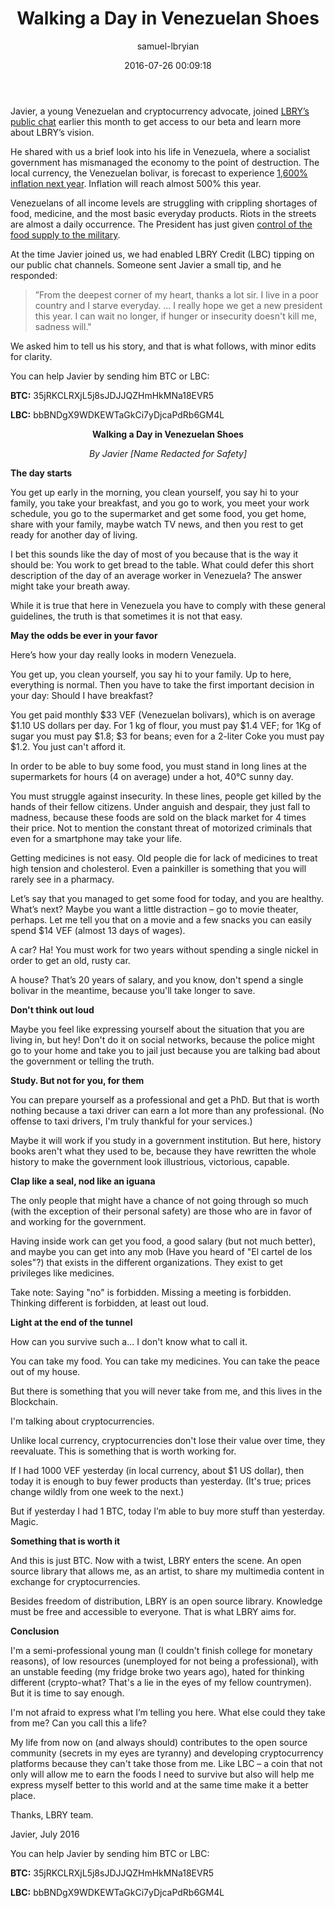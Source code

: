 ﻿---
author: samuel-lbryian
title: 'Walking a Day in Venezuelan Shoes'
date: '2016-07-26 00:09:18'
cover: 'venezuela.jpg'
---
Javier, a young Venezuelan and cryptocurrency advocate, joined [LBRY’s public chat](http://chat.lbry.io/) earlier this month to get access to our beta and learn more about LBRY’s vision.

He shared with us a brief look into his life in Venezuela, where a socialist government has mismanaged the economy to the point of destruction. The local currency, the Venezuelan bolivar, is forecast to experience [1,600% inflation next year](http://blogs.wsj.com/economics/2016/07/18/venezuelas-inflation-is-set-to-top-1600-next-year/). Inflation will reach almost 500% this year. 

Venezuelans of all income levels are struggling with crippling shortages of food, medicine, and the most basic everyday products. Riots in the streets are almost a daily occurrence. The President has just given [control of the food supply to the military](http://www.wsj.com/articles/venezuelan-president-puts-armed-forces-in-charge-of-new-food-supply-system-1468335415).

At the time Javier joined us, we had enabled LBRY Credit (LBC) tipping on our public chat channels. Someone sent Javier a small tip, and he responded:

>”From the deepest corner of my heart, thanks a lot sir. I live in a poor country and I starve everyday. ... I really hope we get a new president this year. I can wait no longer, if hunger or insecurity doesn't kill me, sadness will."

We asked him to tell us his story, and that is what follows, with minor edits for clarity. 

You can help Javier by sending him BTC or LBC:

**BTC:** 35jRKCLRXjL5j8sJDJJQZHmHkMNa18EVR5

**LBC:** bbBNDgX9WDKEWTaGkCi7yDjcaPdRb6GM4L

**<center>Walking a Day in Venezuelan Shoes</center>**

*<center>By Javier [Name Redacted for Safety]</center>*

**The day starts**

You get up early in the morning, you clean yourself, you say hi to your family, you take your breakfast, and you go to work, you meet your work schedule, you go to the supermarket and get some food, you get home, share with your family, maybe watch TV news, and then you rest to get ready for another day of living.

I bet this sounds like the day of most of you because that is the way it should be: You work to get bread to the table. What could defer this short description of the day of an average worker in Venezuela? The answer might take your breath away.

While it is true that here in Venezuela you have to comply with these general guidelines, the truth is that sometimes it is not that easy.

**May the odds be ever in your favor**

Here’s how your day really looks in modern Venezuela.

You get up, you clean yourself, you say hi to your family. Up to here, everything is normal. Then you have to take the first important decision in your day: Should I have breakfast?

You get paid monthly $33 VEF (Venezuelan bolivars), which is on average $1.10 US dollars per day. For 1 kg of flour, you must pay $1.4 VEF; for 1Kg of sugar you must pay $1.8; $3 for beans; even for a 2-liter Coke you must pay $1.2. You just can't afford it.

In order to be able to buy some food, you must stand in long lines at the supermarkets for hours (4 on average) under a hot, 40°C sunny day.

You must struggle against insecurity. In these lines, people get killed by the hands of their fellow citizens. Under anguish and despair, they just fall to madness, because these foods are sold on the black market for 4 times their price. Not to mention the constant threat of motorized criminals that even for a smartphone may take your life.

Getting medicines is not easy. Old people die for lack of medicines to treat high tension and cholesterol. Even a painkiller is something that you will rarely see in a pharmacy.

Let’s say that you managed to get some food for today, and you are healthy. What’s next? Maybe you want a little distraction – go to movie theater, perhaps. Let me tell you that on a movie and a few snacks you can easily spend $14 VEF (almost 13 days of wages).

A car? Ha! You must work for two years without spending a single nickel in order to get an old, rusty car.

A house? That’s 20 years of salary, and you know, don't spend a single bolivar in the meantime, because you'll take longer to save.

**Don't think out loud**

Maybe you feel like expressing yourself about the situation that you are living in, but hey! Don't do it on social networks, because the police might go to your home and take you to jail just because you are talking bad about the government or telling the truth.

**Study. But not for you, for them**

You can prepare yourself as a professional and get a PhD. But that is worth nothing because a taxi driver can earn a lot more than any professional. (No offense to taxi drivers, I'm truly thankful for your services.)

Maybe it will work if you study in a government institution. But here, history books aren't what they used to be, because they have rewritten the whole history to make the government look illustrious, victorious, capable.

**Clap like a seal, nod like an iguana**

The only people that might have a chance of not going through so much (with the exception of their personal safety) are those who are in favor of and working for the government.

Having inside work can get you food, a good salary (but not much better), and maybe you can get into any mob (Have you heard of "El cartel de los soles"?) that exists in the different organizations. They exist to get privileges like medicines.

Take note: Saying "no" is forbidden. Missing a meeting is forbidden. Thinking different is forbidden, at least out loud.

**Light at the end of the tunnel**

How can you survive such a... I don't know what to call it.

You can take my food. You can take my medicines. You can take the peace out of my house.

But there is something that you will never take from me, and this lives in the Blockchain.

I'm talking about cryptocurrencies.

Unlike local currency, cryptocurrencies don't lose their value over time, they reevaluate. This is something that is worth working for.

If I had 1000 VEF yesterday (in local currency, about $1 US dollar), then today it is enough to buy fewer products than yesterday. (It's true; prices change wildly from one week to the next.)

But if yesterday I had 1 BTC, today I’m able to buy more stuff than yesterday. Magic.

**Something that is worth it**

And this is just BTC. Now with a twist, LBRY enters the scene. An open source library that allows me, as an artist, to share my multimedia content in exchange for cryptocurrencies.

Besides freedom of distribution, LBRY is an open source library. Knowledge must be free and accessible to everyone. That is what LBRY aims for.

**Conclusion**

I'm a semi-professional young man (I couldn't finish college for monetary reasons), of low resources (unemployed for not being a professional), with an unstable feeding (my fridge broke two years ago), hated for thinking different (crypto-what? That's a lie in the eyes of my fellow countrymen). But it is time to say enough.

I'm not afraid to express what I’m telling you here. What else could they take from me? Can you call this a life?

My life from now on (and always should) contributes to the open source community (secrets in my eyes are tyranny) and developing cryptocurrency platforms because they can't take those from me. Like LBC – a coin that not only will allow me to earn the foods I need to survive but also will help me express myself better to this world and at the same time make it a better place.

Thanks, LBRY team.

Javier, July 2016

You can help Javier by sending him BTC or LBC:

**BTC:** 35jRKCLRXjL5j8sJDJJQZHmHkMNa18EVR5

**LBC:** bbBNDgX9WDKEWTaGkCi7yDjcaPdRb6GM4L
